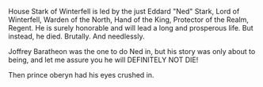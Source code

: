 House Stark of Winterfell is led by the just Eddard "Ned" Stark, Lord of
Winterfell, Warden of the North, Hand of the King, Protector of the Realm,
Regent.  He is surely honorable and will lead a long and prosperous life.
But instead, he died. Brutally. And needlessly.

Joffrey Baratheon was the one to do Ned in, but his story was only about to
being, and let me assure you he will DEFINITELY NOT DIE!

Then prince oberyn had his eyes crushed in.  
